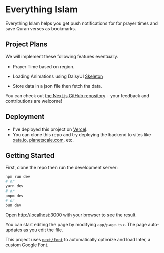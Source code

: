 # Everything Islam

Everything Islam helps you get push notifications for for prayer times and save Quran verses as bookmarks.

## Project Plans

We will implement these following features eventually.

- Prayer Time based on region.
- Loading Animations using DaisyUI [Skeleton](https://daisyui.com/components/skeleton/)

- Store data in a json file then fetch tha data.

You can check out [the Next.js GitHub repository](https://github.com/vercel/next.js/) - your feedback and contributions are welcome!

## Deployment

- I've deployed this project on [Vercel](https://onemandev-course-app.vercel.app/).
- You can clone this repo and try deploying the backend to sites like [xata.io](https://xata.io/), [planetscale.com](https://planetscale.com/), etc.

## Getting Started

First, clone the repo then run the development server:

```bash
npm run dev
# or
yarn dev
# or
pnpm dev
# or
bun dev
```

Open [http://localhost:3000](http://localhost:3000) with your browser to see the result.

You can start editing the page by modifying `app/page.tsx`. The page auto-updates as you edit the file.

This project uses [`next/font`](https://nextjs.org/docs/basic-features/font-optimization) to automatically optimize and load Inter, a custom Google Font.
